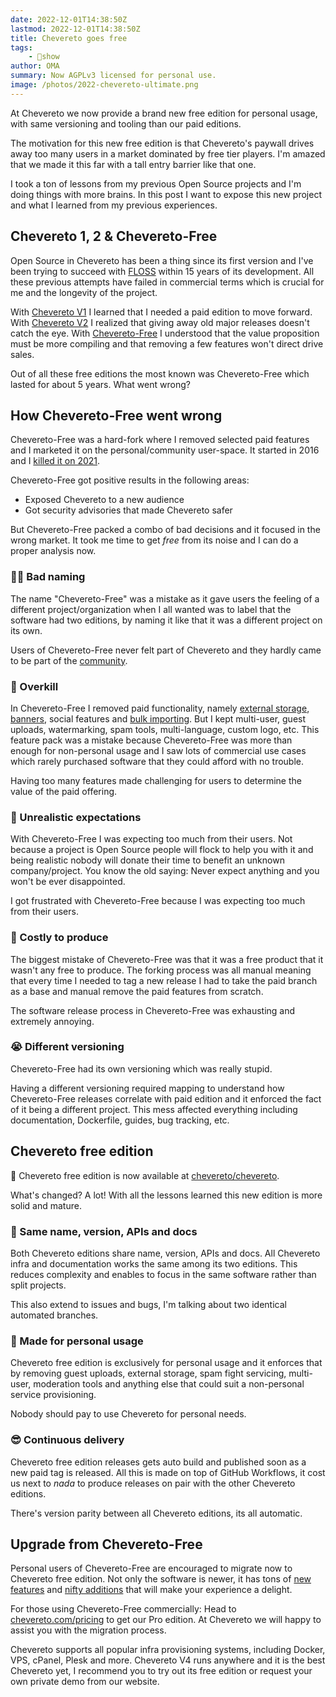 ```yaml
---
date: 2022-12-01T14:38:50Z
lastmod: 2022-12-01T14:38:50Z
title: Chevereto goes free
tags:
    - 🤯show
author: OMA
summary: Now AGPLv3 licensed for personal use.
image: /photos/2022-chevereto-ultimate.png
---
```


At Chevereto we now provide a brand new free edition for personal usage, with same versioning and tooling than our paid editions.

The motivation for this new free edition is that Chevereto's paywall drives away too many users in a market dominated by free tier players. I'm amazed that we made it this far with a tall entry barrier like that one.

I took a ton of lessons from my previous Open Source projects and I'm doing things with more brains. In this post I want to expose this new project and what I learned from my previous experiences.

## Chevereto 1, 2 & Chevereto-Free

Open Source in Chevereto has been a thing since its first version and I've been trying to succeed with [FLOSS](https://en.wikipedia.org/wiki/Free_and_open-source_software) within 15 years of its development. All these previous attempts have failed in commercial terms which is crucial for me and the longevity of the project.

With [Chevereto V1](https://releases.chevereto.com/1.X/) I learned that I needed a paid edition to move forward. With [Chevereto V2](https://releases.chevereto.com/2.X/) I realized that giving away old major releases doesn't catch the eye. With [Chevereto-Free](https://github.com/rodber/chevereto-free) I understood  that the value proposition must be more compiling and that removing a few features won't direct drive sales.

Out of all these free editions the most known was Chevereto-Free which lasted for about 5 years. What went wrong?

## How Chevereto-Free went wrong

Chevereto-Free was a hard-fork where I removed selected paid features and I marketed it on the personal/community user-space. It started in 2016 and I [killed it on 2021](../2021/2021-06-25-adios-chevereto-free.md).

Chevereto-Free got positive results in the following areas:

* Exposed Chevereto to a new audience
* Got security advisories that made Chevereto safer

But Chevereto-Free packed a combo of bad decisions and it focused in the wrong market. It took me time to get *free* from its noise and I can do a proper analysis now.

### 😵‍💫 Bad naming

The name "Chevereto-Free" was a mistake as it gave users the feeling of a different project/organization when I all wanted was to label that the software had two editions, by naming it like that it was a different project on its own.

Users of Chevereto-Free never felt part of Chevereto and they hardly came to be part of the [community](https://chevereto.com/community/).

### 🥵 Overkill

In Chevereto-Free I removed paid functionality, namely [external storage](https://v4-admin.chevereto.com/features/external-storage.html), [banners](https://v4-admin.chevereto.com/settings/banners.html), social features and [bulk importing](https://v4-admin.chevereto.com/dashboard/bulk-importer.html). But I kept multi-user, guest uploads, watermarking, spam tools, multi-language, custom logo, etc. This feature pack was a mistake because Chevereto-Free was more than enough for non-personal usage and I saw lots of commercial use cases which rarely purchased software that they could afford with no trouble.

Having too many features made challenging for users to determine the value of the paid offering.

### 🤪 Unrealistic expectations

With Chevereto-Free I was expecting too much from their users. Not because a project is Open Source people will flock to help you with it and being realistic nobody will donate their time to benefit an unknown company/project. You know the old saying: Never expect anything and you won't be ever disappointed.

I got frustrated with Chevereto-Free because I was expecting too much from their users.

### 💸 Costly to produce

The biggest mistake of Chevereto-Free was that it was a free product that it wasn't any free to produce. The forking process was all manual meaning that every time I needed to tag a new release I had to take the paid branch as a base and manual remove the paid features from scratch.

The software release process in Chevereto-Free was exhausting and extremely annoying.

### 😭 Different versioning

Chevereto-Free had its own versioning which was really stupid.

Having a different versioning required mapping to understand how Chevereto-Free releases correlate with paid edition and it enforced the fact of it being a different project. This mess affected everything including documentation, Dockerfile, guides, bug tracking, etc.

## Chevereto free edition

🥳 Chevereto free edition is now available at [chevereto/chevereto](https://github.com/chevereto/chevereto).

What's changed? A lot! With all the lessons learned this new edition is more solid and mature.

### 🎉 Same name, version, APIs and docs

Both Chevereto editions share name, version, APIs and docs. All Chevereto infra and documentation works the same among its two editions. This reduces complexity and enables to focus in the same software rather than split projects.

This also extend to issues and bugs, I'm talking about two identical automated branches.

### 🥹 Made for personal usage

Chevereto free edition is exclusively for personal usage and it enforces that by removing guest uploads, external storage, spam fight servicing, multi-user, moderation tools and anything else that could suit a non-personal service provisioning.

Nobody should pay to use Chevereto for personal needs.

### 😎 Continuous delivery

Chevereto free edition releases gets auto build and published soon as a new paid tag is released. All this is made on top of GitHub Workflows, it cost us next to *nada* to produce releases on pair with the other Chevereto editions.

There's version parity between all Chevereto editions, its all automatic.

## Upgrade from Chevereto-Free

Personal users of Chevereto-Free are encouraged to migrate now to Chevereto free edition. Not only the software is newer, it has tons of [new features](https://v4-docs.chevereto.com/introduction/changelog/4.0.html) and [nifty additions](2022-09-20-chevereto-4.md) that will make your experience a delight.

For those using Chevereto-Free commercially: Head to [chevereto.com/pricing](https://chevereto.com/pricing) to get our Pro edition. At Chevereto we will happy to assist you with the migration process.

Chevereto supports all popular infra provisioning systems, including Docker, VPS, cPanel, Plesk and more. Chevereto V4 runs anywhere and it is the best Chevereto yet, I recommend you to try out its free edition or request your own private demo from our website.
